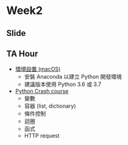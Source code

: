 # Week2

## Slide

## TA Hour 
* [環境設置 (macOS)](https://hackmd.io/@ysliu/HJiVlbYLH)
    * 安裝 Anaconda 以建立 Python 開發環境
    * 建議版本使用 Python 3.6 或 3.7
* [Python Crash course](https://hackmd.io/@ysliu/H1vGPMTLr)
    * 變數
    * 容器 (list, dictionary) 
    * 條件控制
    * 迴圈
    * 函式
    * HTTP request
